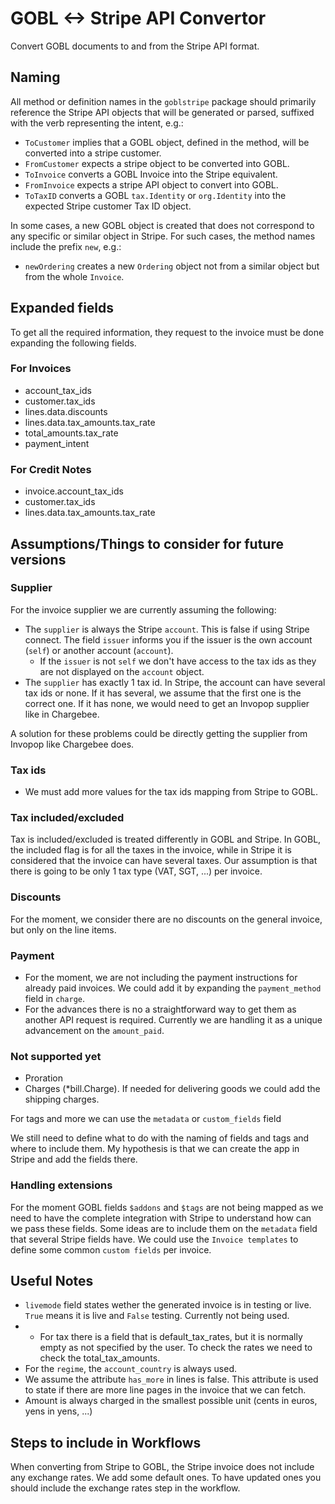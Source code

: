 # GOBL <-> Stripe API Convertor

Convert GOBL documents to and from the Stripe API format.

## Naming

All method or definition names in the `goblstripe` package should primarily reference the Stripe API objects that will be generated or parsed, suffixed with the verb representing the intent, e.g.:

- `ToCustomer` implies that a GOBL object, defined in the method, will be converted into a stripe customer.
- `FromCustomer` expects a stripe object to be converted into GOBL.
- `ToInvoice` converts a GOBL Invoice into the Stripe equivalent.
- `FromInvoice` expects a stripe API object to convert into GOBL.
- `ToTaxID` converts a GOBL `tax.Identity` or `org.Identity` into the expected Stripe customer Tax ID object.

In some cases, a new GOBL object is created that does not correspond to any specific or similar object in Stripe. For such cases, the method names include the prefix `new`, e.g.:
- `newOrdering` creates a new `Ordering` object not from a similar object but from the whole `Invoice`.

## Expanded fields
To get all the required information, they request to the invoice must be done expanding the following fields.

### For Invoices
- account_tax_ids
- customer.tax_ids
- lines.data.discounts
- lines.data.tax_amounts.tax_rate
- total_amounts.tax_rate
- payment_intent

### For Credit Notes
- invoice.account_tax_ids
- customer.tax_ids
- lines.data.tax_amounts.tax_rate

## Assumptions/Things to consider for future versions

### Supplier
For the invoice supplier we are currently assuming the following:
- The `supplier` is always the Stripe `account`. This is false if using Stripe connect. The field `issuer` informs you if the issuer is the own account (`self`) or another account (`account`).
    - If the `issuer` is not `self` we don't have access to the tax ids as they are not displayed on the `account` object.
- The `supplier` has exactly 1 tax id. In Stripe, the account can have several tax ids or none. If it has several, we assume that the first one is the correct one. If it has none, we would need to get an Invopop supplier like in Chargebee.

A solution for these problems could be directly getting the supplier from Invopop like Chargebee does.

### Tax ids
- We must add more values for the tax ids mapping from Stripe to GOBL.

### Tax included/excluded
Tax is included/excluded is treated differently in GOBL and Stripe. In GOBL, the included flag is for all the taxes in the invoice, while in Stripe it is considered that the invoice can have several taxes. Our assumption is that there is going to be only 1 tax type (VAT, SGT, ...) per invoice.

### Discounts
For the moment, we consider there are no discounts on the general invoice, but only on the line items. 

### Payment
- For the moment, we are not including the payment instructions for already paid invoices. We could add it by expanding the `payment_method` field in `charge`.
- For the advances there is no a straightforward way to get them as another API request is required. Currently we are handling it as a unique advancement on the `amount_paid`.

### Not supported yet
- Proration
- Charges (*bill.Charge). If needed for delivering goods we could add the shipping charges. 

For tags and more we can use the `metadata` or `custom_fields` field

We still need to define what to do with the naming of fields and tags and where to include them. My hypothesis is that we can create the app in Stripe and add the fields there.

### Handling extensions
For the moment GOBL fields `$addons` and `$tags` are not being mapped as we need to have the complete integration with Stripe to understand how can we pass these fields. Some ideas are to include them on the `metadata` field that several Stripe fields have. We could use the `Invoice templates` to define some common `custom fields` per invoice.

## Useful Notes
- `livemode` field states wether the generated invoice is in testing or live. `True` means it is live and `False` testing. Currently not being used.
- - For tax there is a field that is default_tax_rates, but it is normally empty as not specified by the user. To check the rates we need to check the total_tax_amounts. 
- For the `regime`, the `account_country` is always used.
- We assume the attribute `has_more` in lines is false. This attribute is used to state if there are more line pages in the invoice that we can fetch.
- Amount is always charged in the smallest possible unit (cents in euros, yens in yens, ...)


## Steps to include in Workflows

When converting from Stripe to GOBL, the Stripe invoice does not include any exchange rates. We add some default ones. To have updated ones you should include the exchange rates step in the workflow.